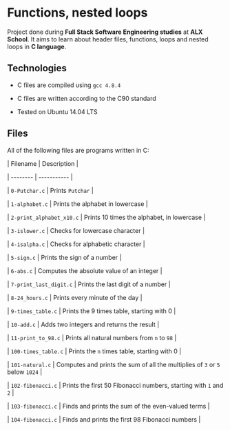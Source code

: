 # Functions, nested loops

		



		

Project done during **Full Stack Software Engineering studies** at **ALX School**. It aims to learn about header files, functions, loops and nested loops in **C language**.

		



		

## Technologies

		

* C files are compiled using `gcc 4.8.4`

		

* C files are written according to the C90 standard

		

* Tested on Ubuntu 14.04 LTS

		



		

## Files

		

All of the following files are programs written in C:

		



		

| Filename | Description |

		

| -------- | ----------- |

		

| `0-Putchar.c` | Prints `Putchar` |

		

| `1-alphabet.c` | Prints the alphabet in lowercase |

		

| `2-print_alphabet_x10.c` | Prints 10 times the alphabet, in lowercase |

		

| `3-islower.c` | Checks for lowercase character |

		

| `4-isalpha.c` | Checks for alphabetic character |

		

| `5-sign.c` | Prints the sign of a number |

		

| `6-abs.c` | Computes the absolute value of an integer |

		

| `7-print_last_digit.c` | Prints the last digit of a number |

		

| `8-24_hours.c` | Prints every minute of the day |

		

| `9-times_table.c` | Prints the 9 times table, starting with 0 |

		

| `10-add.c` | Adds two integers and returns the result |

		

| `11-print_to_98.c` | Prints all natural numbers from `n` to `98` |

		

| `100-times_table.c` | Prints the `n` times table, starting with 0 |

		

| `101-natural.c` | Computes and prints the sum of all the multiplies of `3` or `5` below `1024` |

		

| `102-fibonacci.c` | Prints the first 50 Fibonacci numbers, starting with `1` and `2` |

		

| `103-fibonacci.c` | Finds and prints the sum of the even-valued terms |

		

| `104-fibonacci.c` | Finds and prints the first 98 Fibonacci numbers |


